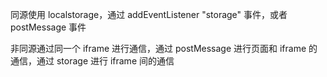 同源使用 localstorage，通过 addEventListener "storage" 事件，或者 postMessage 事件

非同源通过同一个 iframe 进行通信，通过 postMessage 进行页面和 iframe 的通信，通过 storage 进行 iframe 间的通信
